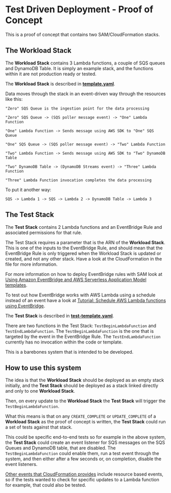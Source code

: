 # Test Driven Deployment - Proof of Concept

This is a proof of concept that contains two SAM/CloudFormation stacks.

## The Workload Stack

The **Workload Stack** contains 3 Lambda functions, a couple of SQS queues and DynamoDB Table. It is simply an example stack, and the functions within it are not production ready or tested.

The **Workload Stack** is described in [**template.yaml**](./template.yaml).

Data moves through the stack in an event-driven way through the resources like this:

```
"Zero" SQS Queue is the ingestion point for the data processing

"Zero" SQS Queue -> (SQS poller message event) -> "One" Lambda Function

"One" Lambda Function -> Sends message using AWS SDK to "One" SQS Queue

"One" SQS Queue -> (SQS poller message event) -> "Two" Lambda Function

"Two" Lambda Function -> Sends message using AWS SDK to "Two" DynamoDB Table

"Two" DynamoDB Table -> (DynamoDB Streams event) -> "Three" Lambda Function

"Three" Lambda Function invocation completes the data processing
```

To put it another way:

```
SQS -> Lambda 1 -> SQS -> Lambda 2 -> DynamoDB Table -> Lambda 3
```

## The Test Stack

The **Test Stack** contains 2 Lambda functions and an EventBridge Rule and associated permissions for that rule. 

The Test Stack requires a parameter that is the ARN of the **Workload Stack**. This is one of the inputs to the EventBridge Rule, and should mean that the EventBridge Rule is only triggered when the Workload Stack is updated or created, and not any other stack. Have a look at the CloudFormation in the file for more information.

For more information on how to deploy EventBridge rules with SAM look at [Using Amazon EventBridge and AWS Serverless Application Model templates](https://docs.aws.amazon.com/eventbridge/latest/userguide/eb-use-sam.html#eb-separated-template). 

To test out how EventBridge works with AWS Lambda using a schedule instead of an event have a look at [Tutorial: Schedule AWS Lambda functions using EventBridge](https://docs.aws.amazon.com/eventbridge/latest/userguide/eb-run-lambda-schedule.html). 

The **Test Stack** is described in [**test-template.yaml**](./test-template.yaml).

There are two functions in the Test Stack: `TestBeginLambdaFunction` and `TestEndLambdaFunction`. The `TestBeginLambdaFunction` is the one that is targeted by the event in the EventBridge Rule. The `TestEndLambdaFunction` currently has no invocation within the code or template.

This is a barebones system that is intended to be developed.

## How to use this system

The idea is that the **Workload Stack** should be deployed as an empty stack initially, and the **Test Stack** should be deployed as a stack linked directly and only to one **Workload Stack**.

Then, on every update to the **Workload Stack** the **Test Stack** will trigger the `TestBeginLambdaFunction`. 

What this means is that on any `CREATE_COMPLETE` or `UPDATE_COMPLETE` of a **Workload Stack** as the proof of concept is written, the **Test Stack** could run a set of tests against that stack.

This could be specific end-to-end tests so for example in the above system, the **Test Stack** could create an event listener for SQS messages on the SQS Queues and DynamoDB table, that are disabled. The `TestBeginLambdaFunction` could enable them, run a test event through the system, and then either after a few seconds or, on completion, disable the event listeners.

[Other events that CloudFormation provides](https://docs.aws.amazon.com/AWSCloudFormation/latest/UserGuide/stacks-event-bridge.html) include resource based events, so if the tests wanted to check for specific updates to a Lambda function for example, that could also be tested.
